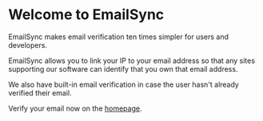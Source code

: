 # Welcome to EmailSync

EmailSync makes email verification ten times simpler for users and developers.

EmailSync allows you to link your IP to your email address so that any sites supporting our software can identify that you own that email address.

We also have built-in email verification in case the user hasn't already verified their email.

Verify your email now on the [homepage](https://anti-verification.cosmixcom.repl.co).
